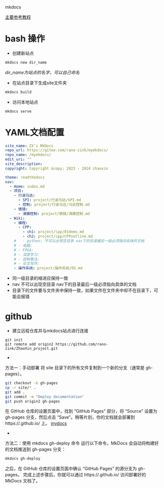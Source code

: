mkdocs

[主要参考教程](https://blog.csdn.net/qq_41261251/article/details/116021097)


# bash 操作
* 创建新站点
```bash
mkdocs new dir_name
```
*dir_name为站点的名字，可以自己命名*

* 在站点目录下生成site文件夹
```bash
mkdocs build
```

* 访问本地站点
```bash
mkdocs serve
```

# YAML文档配置
```YAML
site_name: ZX's MkDocs
repo_url: https://gitee.com/rano-zink/mymkdocs/
repo_name: /mymkdocs/
edit_uri: ""
site_description: 
copyright: Copyright &copy; 2023 - 2024 zhaoxin

theme: readthedocs
nav:
  - Home: index.md
  - 项目:
    - 行波马达:
      - SPI: project/行波马达/SPI.md
      - 控制: project/行波马达/马达控制.md
    - 微镜:
      - 滑膜控制: project/微镜/滑膜控制.md
  - Wiki:
    - 编程:
      - CPP:
        - ch1: project/cpp/01demo.md
        - ch2: project/cpp/CPPoutline.md
    #   - python: 不可以出现空目录 nav下的目录最后一级必须指向具体的文档
    # - 电路:
    # - FPGA:
    # - 深度学习:
    # - 控制算法:
    # - 论文写作:
    - 操作系统: project/操作系统/OS.md
```
* 同一级目录的缩进应保持一致
* nav 不可以出现空目录 nav下的目录最后一级必须指向具体的文档
* 目录下的文件要与文件夹中保持一致，如果文件在文件夹中却不在目录下，可能会报错



# github
* 建立远程仓库并与mkdocs站点进行连接
```
git init
git remote add origin2 https://github.com/rano-zink/ZhaoXin_project.git
```

* 
方法一：手动部署
将 site 目录下的所有文件复制到一个新的分支（通常是 gh-pages）。
```bash
git checkout -b gh-pages
cp -r site/* .
git add .
git commit -m "Deploy documentation"
git push origin2 gh-pages
```
在 GitHub 仓库的设置页面中，找到 “GitHub Pages” 部分，将 “Source” 设置为 gh-pages 分支，然后点击 “Save”。稍等片刻，你的文档就会部署到 https://<your-github-username>.github.io/<your-repo-name> 上。
[mydocs](https://rano-zink.github.io/ZhaoXin_project/)

* 
方法二：使用 mkdocs gh-deploy 命令
运行以下命令，MkDocs 会自动将构建好的文档推送到 gh-pages 分支：
``` bash
mkdocs gh-deploy
```
之后，在 GitHub 仓库的设置页面中确认 “GitHub Pages” 的源分支为 gh-pages。
完成上述步骤后，你就可以通过 https://<your-github-username>.github.io/<your-repo-name> 访问部署好的 MkDocs 文档了。








